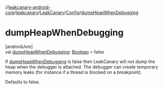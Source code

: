 //[leakcanary-android-core](../../../../index.md)/[leakcanary](../../index.md)/[LeakCanary](../index.md)/[Config](index.md)/[dumpHeapWhenDebugging](dump-heap-when-debugging.md)

# dumpHeapWhenDebugging

[androidJvm]\
val [dumpHeapWhenDebugging](dump-heap-when-debugging.md): [Boolean](https://kotlinlang.org/api/latest/jvm/stdlib/kotlin/-boolean/index.html) = false

If [dumpHeapWhenDebugging](dump-heap-when-debugging.md) is false then LeakCanary will not dump the heap when the debugger is attached. The debugger can create temporary memory leaks (for instance if a thread is blocked on a breakpoint).

Defaults to false.
